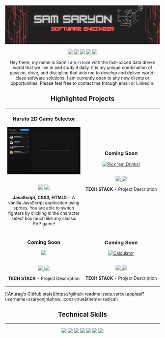 ![alt text](https://github.com/ssaryonjr/ssaryonjr/blob/main/Github%20Cover.png?raw=true "Logo Title Text 1")

<p align="center">
<a href="https://twitter.com/samsaryonjr"><img src="https://img.shields.io/badge/@samsaryonjr-D14836?&style=for-the-badge&logo=twitter&logoColor=white" height=25></a> 
<a href="https://medium.com/USER"><img src="https://img.shields.io/badge/Codewars-D14836?style=for-the-badge&logo=Codewars&logoColor=white" height=25></a> 
<a href="https://dev.to/USER"><img src="https://img.shields.io/badge/ssaryonjr@gmail.com-D14836?style=for-the-badge&logo=gmail&logoColor=white" height=25></a>
<a href="https://YouTube.com/USER"><img src="https://img.shields.io/badge/sam_saryon-D14836?style=for-the-badge&logo=linkedin&logoColor=white" height=25></a>
<a href="https://dev.to/USER"><img src="https://img.shields.io/badge/Download_Resume-D14836?style=for-the-badge&logo=googledrive&logoColor=white" height=25></a>
</p>

<p align="center">
    Hey there, my name is Sam! I am in love with the fast-paced data driven world that we live in and study it daily. It is my unique combination of passion, drive, and discipline that aids me to develop and deliver world-class software solutions. I am currently open to any new clients or opportunities. Please feel free to contact me through email or Linkedin.
</p>


<!--Project Section -->

<h2 align="center">Highlighted Projects </h2>
<div align="center">
	<table>
		<tr>
			<td width="50%">
				<h3 align="center" color="white">Naruto 2D Game Selector</h2>
				<div align="center" >  
					<a href='https://narutobattlescreen-js.netlify.app/'>
						<img src="https://github.com/ssaryonjr/ssaryonjr/blob/main/ezgif.com-gif-maker.gif?raw=true" alt="Breaking-bad-		infopage" height="100%" />
					</a>
					<br>
					<br>
					<p>
						<a href="https://github.com/ssaryonjr/Naruto-Character-Selector/tree/main/Naruto.JS" target="_blank">
							<img src="https://img.shields.io/badge/Code-lightgrey?style=for-the-badge&logo=github"/>
						</a>  
						<a href="https://narutobattlescreen-js.netlify.app/" target="_blank">
							<img src="https://img.shields.io/badge/-website-green?style=for-the-badge&color=D14836"/>
						</a>	
					</p>
					<p><strong>JavaScript, CSS3, HTML5</strong> - A vanilla JavaScript application using sprites. You are able to switch fighters by clicking in the character select box much like any classic PVP game!</p>
				</div>
			</td>
			<td width="50%">
				<h3 align="center" color="white">Coming Soon</h2>
				<div align="center" >  
					<a href='https://ethodeus.github.io/pick-em-drinks-project/'>
						<img src="https://source.unsplash.com/600x400/?city,night" alt="Pick 'em Drinks!" height="100%" />
					</a>
					<br>
					<br>
					<p>
						<a href="https://github.com/Ethodeus/breaking-bad-info-page" target="_blank">
							<img src="https://img.shields.io/badge/Code-lightgrey?style=for-the-badge&logo=github"/>
						</a>  
						<a href="https://ethodeus.github.io/breaking-bad-info-page/" target="_blank">
							<img src="https://img.shields.io/badge/-website-green?style=for-the-badge&color=D14836"/>
						</a>	
					</p>
					 <p><strong>TECH STACK</strong> - Project Description</p>
				</div>
	<tr>
		<td width="50%">
			<h3 align="center" color="white">Coming Soon</h2>
			<div align="center" >  
				<a href='https://sebastianospina.netlify.app'>
					<img src="https://source.unsplash.com/600x400/?city" height="100%" />
				</a>
				<br>
				<br>
				<p>
					<a href="https://github.com/Ethodeus/breaking-bad-info-page" target="_blank">
							<img src="https://img.shields.io/badge/Code-lightgrey?style=for-the-badge&logo=github"/>
						</a>  
						<a href="https://ethodeus.github.io/breaking-bad-info-page/" target="_blank">
							<img src="https://img.shields.io/badge/-website-green?style=for-the-badge&color=D14836"/>
						</a>	
				</p>
				<p><strong>TECH STACK</strong> - Project Description</p>
			</div>
		</td>
		<td width="50%">
			<h3 align="center" color="white">Coming Soon</h2>
			<div align="center" >  
				<a href='https://ethodeus.github.io/simple-calculator-project/'>
					<img src="https://source.unsplash.com/600x400/?technology" alt="Calculator" height="100%" />
				</a>
				<br>
				<br>
				<p>
					<a href="https://github.com/Ethodeus/breaking-bad-info-page" target="_blank">
							<img src="https://img.shields.io/badge/Code-lightgrey?style=for-the-badge&logo=github"/>
						</a>  
						<a href="https://ethodeus.github.io/breaking-bad-info-page/" target="_blank">
							<img src="https://img.shields.io/badge/-website-green?style=for-the-badge&color=D14836"/>
						</a>		
				</p>
				<p><strong>TECH STACK</strong> - Project Description</p>
			</div>	
		</td>
	</table>
</div>
  <!--End of Project-->
![Anurag's GitHub stats](https://github-readme-stats.vercel.app/api?username=ssaryonjr&show_icons=true&theme=radical)
	


<h2 align="center">Technical Skills</h2>
<hr>
<p align="center">
	<img src="https://img.shields.io/badge/HTML5-D14836?style=for-the-badge&logo=html5&logoColor=white" height=25>
	<img src="https://img.shields.io/badge/CSS3-D14836?style=for-the-badge&logo=css3&logoColor=white" height=25>
	<img src="https://img.shields.io/badge/JavaScript-D14836?style=for-the-badge&logo=javascript&logoColor=F7DF1E" height=25>
	<img src="https://img.shields.io/badge/Node.js-D14836?style=for-the-badge&logo=nodedotjs&logoColor=white" height=25>
	<img src="https://img.shields.io/badge/React-D14836?style=for-the-badge&logo=react&logoColor=61DAFB" height=25>
	<img src="https://img.shields.io/badge/Express.js-D14836?style=for-the-badge&logo=express&logoColor=white" height=25>
	<img src="https://img.shields.io/badge/MongoDB-D14836?style=for-the-badge&logo=mongodb&logoColor=white" height=25>
	</p>
	
